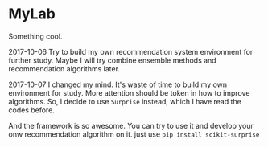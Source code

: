 # MyLab
Something cool.

2017-10-06
Try to build my own recommendation system environment for further study.
Maybe I will try combine ensemble methods and recommendation algorithms later.

2017-10-07
I changed my mind.
It's waste of time to build my own environment for study.
More attention should be token in how to improve algorithms.
So, I decide to use `Surprise` instead, which I have read the codes before.

And the framework is so awesome.
You can try to use it and develop your onw recommendation algorithm on it.
just use
``
pip install scikit-surprise
``
